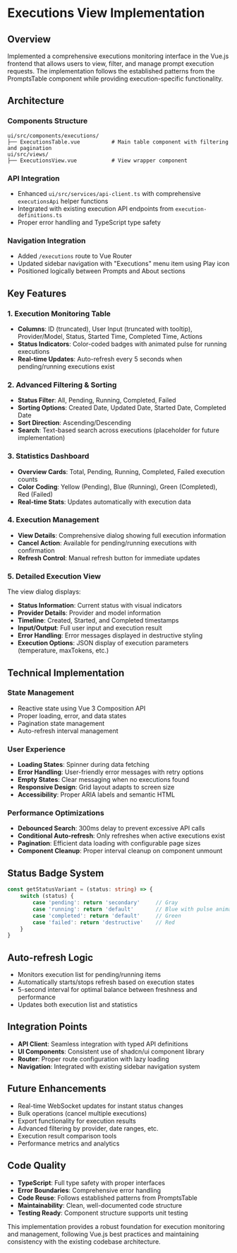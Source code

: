 # Executions View Implementation

## Overview
Implemented a comprehensive executions monitoring interface in the Vue.js frontend that allows users to view, filter, and manage prompt execution requests. The implementation follows the established patterns from the PromptsTable component while providing execution-specific functionality.

## Architecture

### Components Structure
```
ui/src/components/executions/
├── ExecutionsTable.vue          # Main table component with filtering and pagination
ui/src/views/
├── ExecutionsView.vue           # View wrapper component
```

### API Integration
- Enhanced `ui/src/services/api-client.ts` with comprehensive `executionsApi` helper functions
- Integrated with existing execution API endpoints from `execution-definitions.ts`
- Proper error handling and TypeScript type safety

### Navigation Integration
- Added `/executions` route to Vue Router
- Updated sidebar navigation with "Executions" menu item using Play icon
- Positioned logically between Prompts and About sections

## Key Features

### 1. Execution Monitoring Table
- **Columns**: ID (truncated), User Input (truncated with tooltip), Provider/Model, Status, Started Time, Completed Time, Actions
- **Status Indicators**: Color-coded badges with animated pulse for running executions
- **Real-time Updates**: Auto-refresh every 5 seconds when pending/running executions exist

### 2. Advanced Filtering & Sorting
- **Status Filter**: All, Pending, Running, Completed, Failed
- **Sorting Options**: Created Date, Updated Date, Started Date, Completed Date
- **Sort Direction**: Ascending/Descending
- **Search**: Text-based search across executions (placeholder for future implementation)

### 3. Statistics Dashboard
- **Overview Cards**: Total, Pending, Running, Completed, Failed execution counts
- **Color Coding**: Yellow (Pending), Blue (Running), Green (Completed), Red (Failed)
- **Real-time Stats**: Updates automatically with execution data

### 4. Execution Management
- **View Details**: Comprehensive dialog showing full execution information
- **Cancel Action**: Available for pending/running executions with confirmation
- **Refresh Control**: Manual refresh button for immediate updates

### 5. Detailed Execution View
The view dialog displays:
- **Status Information**: Current status with visual indicators
- **Provider Details**: Provider and model information
- **Timeline**: Created, Started, and Completed timestamps
- **Input/Output**: Full user input and execution result
- **Error Handling**: Error messages displayed in destructive styling
- **Execution Options**: JSON display of execution parameters (temperature, maxTokens, etc.)

## Technical Implementation

### State Management
- Reactive state using Vue 3 Composition API
- Proper loading, error, and data states
- Pagination state management
- Auto-refresh interval management

### User Experience
- **Loading States**: Spinner during data fetching
- **Error Handling**: User-friendly error messages with retry options
- **Empty States**: Clear messaging when no executions found
- **Responsive Design**: Grid layout adapts to screen size
- **Accessibility**: Proper ARIA labels and semantic HTML

### Performance Optimizations
- **Debounced Search**: 300ms delay to prevent excessive API calls
- **Conditional Auto-refresh**: Only refreshes when active executions exist
- **Pagination**: Efficient data loading with configurable page sizes
- **Component Cleanup**: Proper interval cleanup on component unmount

## Status Badge System
```typescript
const getStatusVariant = (status: string) => {
    switch (status) {
        case 'pending': return 'secondary'     // Gray
        case 'running': return 'default'       // Blue with pulse animation
        case 'completed': return 'default'     // Green
        case 'failed': return 'destructive'    // Red
    }
}
```

## Auto-refresh Logic
- Monitors execution list for pending/running items
- Automatically starts/stops refresh based on execution states
- 5-second interval for optimal balance between freshness and performance
- Updates both execution list and statistics

## Integration Points
- **API Client**: Seamless integration with typed API definitions
- **UI Components**: Consistent use of shadcn/ui component library
- **Router**: Proper route configuration with lazy loading
- **Navigation**: Integrated with existing sidebar navigation system

## Future Enhancements
- Real-time WebSocket updates for instant status changes
- Bulk operations (cancel multiple executions)
- Export functionality for execution results
- Advanced filtering by provider, date ranges, etc.
- Execution result comparison tools
- Performance metrics and analytics

## Code Quality
- **TypeScript**: Full type safety with proper interfaces
- **Error Boundaries**: Comprehensive error handling
- **Code Reuse**: Follows established patterns from PromptsTable
- **Maintainability**: Clean, well-documented code structure
- **Testing Ready**: Component structure supports unit testing

This implementation provides a robust foundation for execution monitoring and management, following Vue.js best practices and maintaining consistency with the existing codebase architecture.
